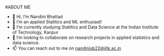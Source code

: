 
#ABOUT ME
- 👋 Hi, I’m Nandini Bhattad
- 👀 I’m an applied Statitics and ML enthusiast!
- 🌱 I’m currently studying Statitics and Data Science at the Indian Institute of Technology, Kanpur
- 💞️ I’m looking to collaborate on research projects in applied statistics and data science.
- 📫 You can reach out to me on nandinisb22@iitk.ac.in

<!---
NandiniBhattad13/NandiniBhattad13 is a ✨ special ✨ repository because its `README.md` (this file) appears on your GitHub profile.
You can click the Preview link to take a look at your changes.
--->
